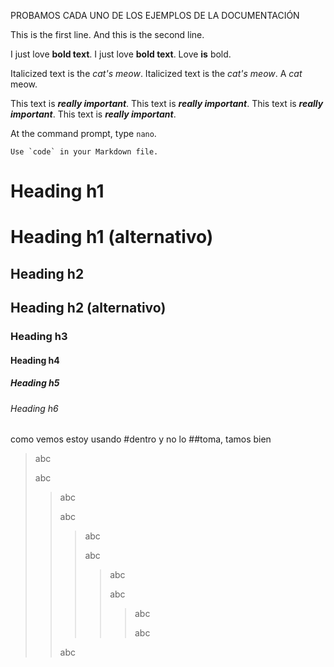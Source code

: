 PROBAMOS CADA UNO DE LOS EJEMPLOS DE LA DOCUMENTACIÓN

This is the first line.
And this is the second line.

I just love **bold text**.
I just love __bold text__.
Love **is** bold.

Italicized text is the *cat's meow*.
Italicized text is the _cat's meow_.
A *cat* meow.

This text is ***really important***.
This text is ___really important___.
This text is __*really important*__.
This text is **_really important_**.

At the command prompt, type `nano`.

``Use `code` in your Markdown file.``

# Heading h1
Heading h1 (alternativo)
========================
## Heading h2
Heading h2 (alternativo)
------------------------
### Heading h3
#### Heading h4
##### Heading h5
###### Heading h6

como vemos estoy usando #dentro y no lo ##toma, tamos bien

> abc
>
> abc
>> abc
>>
>> abc
>>> abc
>>>
>>> abc
>>>> abc
>>>>
>>>> abc
>>>>> abc
>>>>>
>>>>> abc
>>
>> abc
